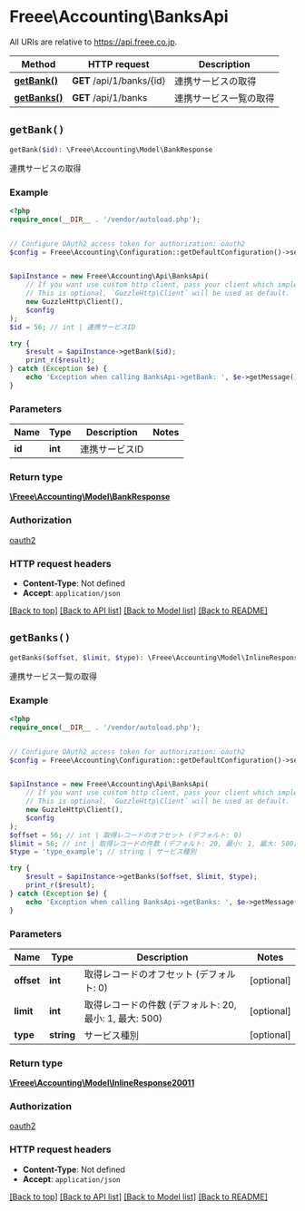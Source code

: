 # Freee\Accounting\BanksApi

All URIs are relative to https://api.freee.co.jp.

Method | HTTP request | Description
------------- | ------------- | -------------
[**getBank()**](BanksApi.md#getBank) | **GET** /api/1/banks/{id} | 連携サービスの取得
[**getBanks()**](BanksApi.md#getBanks) | **GET** /api/1/banks | 連携サービス一覧の取得


## `getBank()`

```php
getBank($id): \Freee\Accounting\Model\BankResponse
```

連携サービスの取得

### Example

```php
<?php
require_once(__DIR__ . '/vendor/autoload.php');


// Configure OAuth2 access token for authorization: oauth2
$config = Freee\Accounting\Configuration::getDefaultConfiguration()->setAccessToken('YOUR_ACCESS_TOKEN');


$apiInstance = new Freee\Accounting\Api\BanksApi(
    // If you want use custom http client, pass your client which implements `GuzzleHttp\ClientInterface`.
    // This is optional, `GuzzleHttp\Client` will be used as default.
    new GuzzleHttp\Client(),
    $config
);
$id = 56; // int | 連携サービスID

try {
    $result = $apiInstance->getBank($id);
    print_r($result);
} catch (Exception $e) {
    echo 'Exception when calling BanksApi->getBank: ', $e->getMessage(), PHP_EOL;
}
```

### Parameters

Name | Type | Description  | Notes
------------- | ------------- | ------------- | -------------
 **id** | **int**| 連携サービスID |

### Return type

[**\Freee\Accounting\Model\BankResponse**](../Model/BankResponse.md)

### Authorization

[oauth2](../../README.md#oauth2)

### HTTP request headers

- **Content-Type**: Not defined
- **Accept**: `application/json`

[[Back to top]](#) [[Back to API list]](../../README.md#endpoints)
[[Back to Model list]](../../README.md#models)
[[Back to README]](../../README.md)

## `getBanks()`

```php
getBanks($offset, $limit, $type): \Freee\Accounting\Model\InlineResponse20011
```

連携サービス一覧の取得

### Example

```php
<?php
require_once(__DIR__ . '/vendor/autoload.php');


// Configure OAuth2 access token for authorization: oauth2
$config = Freee\Accounting\Configuration::getDefaultConfiguration()->setAccessToken('YOUR_ACCESS_TOKEN');


$apiInstance = new Freee\Accounting\Api\BanksApi(
    // If you want use custom http client, pass your client which implements `GuzzleHttp\ClientInterface`.
    // This is optional, `GuzzleHttp\Client` will be used as default.
    new GuzzleHttp\Client(),
    $config
);
$offset = 56; // int | 取得レコードのオフセット (デフォルト: 0)
$limit = 56; // int | 取得レコードの件数 (デフォルト: 20, 最小: 1, 最大: 500)
$type = 'type_example'; // string | サービス種別

try {
    $result = $apiInstance->getBanks($offset, $limit, $type);
    print_r($result);
} catch (Exception $e) {
    echo 'Exception when calling BanksApi->getBanks: ', $e->getMessage(), PHP_EOL;
}
```

### Parameters

Name | Type | Description  | Notes
------------- | ------------- | ------------- | -------------
 **offset** | **int**| 取得レコードのオフセット (デフォルト: 0) | [optional]
 **limit** | **int**| 取得レコードの件数 (デフォルト: 20, 最小: 1, 最大: 500) | [optional]
 **type** | **string**| サービス種別 | [optional]

### Return type

[**\Freee\Accounting\Model\InlineResponse20011**](../Model/InlineResponse20011.md)

### Authorization

[oauth2](../../README.md#oauth2)

### HTTP request headers

- **Content-Type**: Not defined
- **Accept**: `application/json`

[[Back to top]](#) [[Back to API list]](../../README.md#endpoints)
[[Back to Model list]](../../README.md#models)
[[Back to README]](../../README.md)
